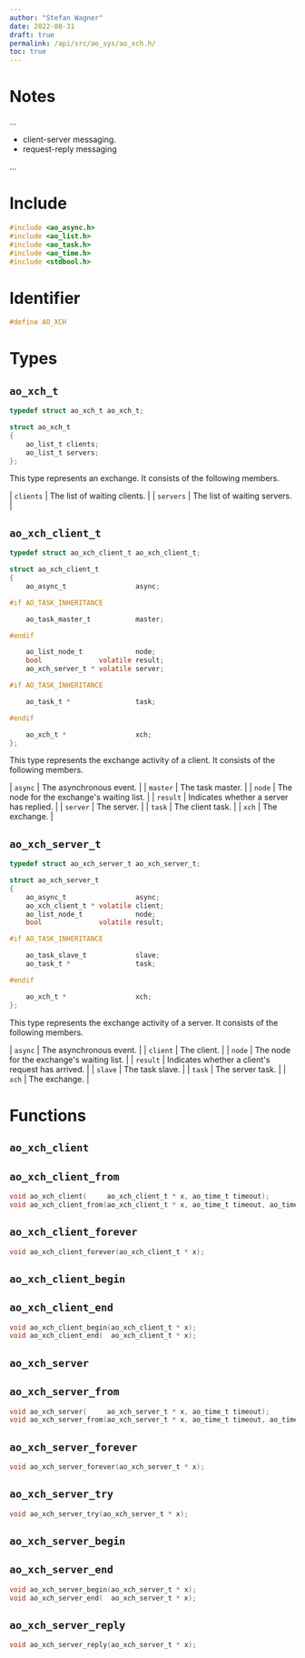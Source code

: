 ```yaml
---
author: "Stefan Wagner"
date: 2022-08-31
draft: true
permalink: /api/src/ao_sys/ao_xch.h/
toc: true
---
```


# Notes

...

- client-server messaging.
- request-reply messaging

...

# Include

```c
#include <ao_async.h>
#include <ao_list.h>
#include <ao_task.h>
#include <ao_time.h>
#include <stdbool.h>
```

# Identifier

```c
#define AO_XCH
```

# Types

## `ao_xch_t`

```c
typedef struct ao_xch_t ao_xch_t;
```

```c
struct ao_xch_t
{
    ao_list_t clients;
    ao_list_t servers;
};
```

This type represents an exchange. It consists of the following members.

| `clients` | The list of waiting clients. |
| `servers` | The list of waiting servers. |

## `ao_xch_client_t`

```c
typedef struct ao_xch_client_t ao_xch_client_t;
```

```c
struct ao_xch_client_t
{
    ao_async_t                 async;

#if AO_TASK_INHERITANCE

    ao_task_master_t           master;

#endif

    ao_list_node_t             node;
    bool              volatile result;
    ao_xch_server_t * volatile server;

#if AO_TASK_INHERITANCE

    ao_task_t *                task;

#endif

    ao_xch_t *                 xch;
};
```

This type represents the exchange activity of a client. It consists of the following members.

| `async` | The asynchronous event. |
| `master` | The task master. |
| `node` | The node for the exchange's waiting list. |
| `result` | Indicates whether a server has replied. |
| `server` | The server. |
| `task` | The client task. |
| `xch` | The exchange. |

## `ao_xch_server_t`

```c
typedef struct ao_xch_server_t ao_xch_server_t;
```

```c
struct ao_xch_server_t
{
    ao_async_t                 async;
    ao_xch_client_t * volatile client;
    ao_list_node_t             node;
    bool              volatile result;

#if AO_TASK_INHERITANCE

    ao_task_slave_t            slave;
    ao_task_t *                task;

#endif

    ao_xch_t *                 xch;
};
```

This type represents the exchange activity of a server. It consists of the following members.

| `async` | The asynchronous event. |
| `client` | The client. |
| `node` | The node for the exchange's waiting list. |
| `result` | Indicates whether a client's request has arrived. |
| `slave` | The task slave. |
| `task` | The server task. |
| `xch` | The exchange. |

# Functions

## `ao_xch_client`
## `ao_xch_client_from`

```c
void ao_xch_client(     ao_xch_client_t * x, ao_time_t timeout);
void ao_xch_client_from(ao_xch_client_t * x, ao_time_t timeout, ao_time_t beginning);
```

## `ao_xch_client_forever`

```c
void ao_xch_client_forever(ao_xch_client_t * x);
```

## `ao_xch_client_begin`
## `ao_xch_client_end`

```c
void ao_xch_client_begin(ao_xch_client_t * x);
void ao_xch_client_end(  ao_xch_client_t * x);
```

## `ao_xch_server`
## `ao_xch_server_from`

```c
void ao_xch_server(     ao_xch_server_t * x, ao_time_t timeout);
void ao_xch_server_from(ao_xch_server_t * x, ao_time_t timeout, ao_time_t beginning);
```

## `ao_xch_server_forever`

```c
void ao_xch_server_forever(ao_xch_server_t * x);
```

## `ao_xch_server_try`

```c
void ao_xch_server_try(ao_xch_server_t * x);
```

## `ao_xch_server_begin`
## `ao_xch_server_end`

```c
void ao_xch_server_begin(ao_xch_server_t * x);
void ao_xch_server_end(  ao_xch_server_t * x);
```

## `ao_xch_server_reply`

```c
void ao_xch_server_reply(ao_xch_server_t * x);
```
